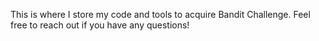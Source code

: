 This is where I store my code and tools to acquire Bandit Challenge. Feel free to reach out if you have any questions!
